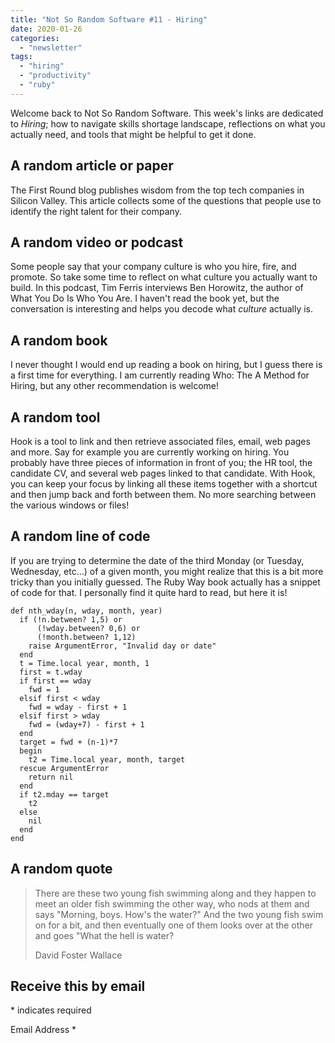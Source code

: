 ```yaml
---
title: "Not So Random Software #11 - Hiring"
date: 2020-01-26
categories: 
  - "newsletter"
tags: 
  - "hiring"
  - "productivity"
  - "ruby"
---
```


Welcome back to Not So Random Software. This week's links are dedicated to _Hiring_; how to navigate skills shortage landscape, reflections on what you actually need, and tools that might be helpful to get it done.

## A random article or paper

The First Round blog publishes wisdom from the top tech companies in Silicon Valley. This article collects some of the questions that people use to identify the right talent for their company.

## A random video or podcast

Some people say that your company culture is who you hire, fire, and promote. So take some time to reflect on what culture you actually want to build. In this podcast, Tim Ferris interviews Ben Horowitz, the author of What You Do Is Who You Are. I haven't read the book yet, but the conversation is interesting and helps you decode what _culture_ actually is.

## A random book

I never thought I would end up reading a book on hiring, but I guess there is a first time for everything. I am currently reading Who: The A Method for Hiring, but any other recommendation is welcome!

## A random tool

Hook is a tool to link and then retrieve associated files, email, web pages and more. Say for example you are currently working on hiring. You probably have three pieces of information in front of you; the HR tool, the candidate CV, and several web pages linked to that candidate. With Hook, you can keep your focus by linking all these items together with a shortcut and then jump back and forth between them. No more searching between the various windows or files!

## A random line of code

If you are trying to determine the date of the third Monday (or Tuesday, Wednesday, etc...) of a given month, you might realize that this is a bit more tricky than you initially guessed. The Ruby Way book actually has a snippet of code for that. I personally find it quite hard to read, but here it is!

```
def nth_wday(n, wday, month, year)
  if (!n.between? 1,5) or
      (!wday.between? 0,6) or
      (!month.between? 1,12)
    raise ArgumentError, "Invalid day or date"
  end
  t = Time.local year, month, 1
  first = t.wday
  if first == wday
    fwd = 1
  elsif first < wday
    fwd = wday - first + 1
  elsif first > wday
    fwd = (wday+7) - first + 1
  end
  target = fwd + (n-1)*7
  begin
    t2 = Time.local year, month, target
  rescue ArgumentError
    return nil
  end
  if t2.mday == target
    t2
  else
    nil
  end
end
```

## A random quote

> There are these two young fish swimming along and they happen to meet an older fish swimming the other way, who nods at them and says "Morning, boys. How's the water?" And the two young fish swim on for a bit, and then eventually one of them looks over at the other and goes "What the hell is water?
> 
> David Foster Wallace

## Receive this by email

\* indicates required

Email Address \*  
  

<script type="text/javascript" src="//s3.amazonaws.com/downloads.mailchimp.com/js/mc-validate.js"></script>

<script type="text/javascript">(function($) {window.fnames = new Array(); window.ftypes = new Array();fnames[0]='EMAIL';ftypes[0]='email';fnames[1]='FNAME';ftypes[1]='text';fnames[2]='LNAME';ftypes[2]='text';fnames[3]='ADDRESS';ftypes[3]='address';fnames[4]='PHONE';ftypes[4]='phone';fnames[5]='BIRTHDAY';ftypes[5]='birthday';}(jQuery));var $mcj = jQuery.noConflict(true);</script>
